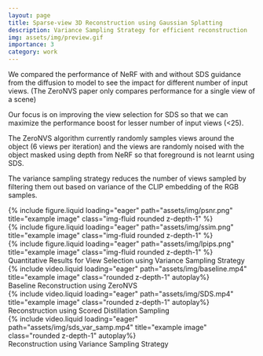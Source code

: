 ```yaml
---
layout: page
title: Sparse-view 3D Reconstruction using Gaussian Splatting
description: Variance Sampling Strategy for efficient reconstruction
img: assets/img/preview.gif
importance: 3
category: work
---
```



We compared the performance of NeRF with and without SDS guidance from the diffusion to model to see the impact for different number of input views. (The ZeroNVS paper only compares performance for a single view of a scene)

Our focus is on improving the view selection for SDS so that we can maximize the performance boost for lesser number of input views (<25).

The ZeroNVS algorithm currently randomly samples views around the object (6 views per iteration) and the views are randomly noised with the object masked using depth from NeRF so that foreground is not learnt using SDS.

The variance sampling strategy reduces the number of views sampled by filtering them out based on variance of the CLIP embedding of the RGB samples.

<div class="row">
    <div class="col-sm mt-3 mt-md-0">
        {% include figure.liquid loading="eager" path="assets/img/psnr.png" title="example image" class="img-fluid rounded z-depth-1" %}
    </div>
    <div class="col-sm mt-3 mt-md-0">
        {% include figure.liquid loading="eager" path="assets/img/ssim.png" title="example image" class="img-fluid rounded z-depth-1" %}
    </div>
    <div class="col-sm mt-3 mt-md-0">
        {% include figure.liquid loading="eager" path="assets/img/lpips.png" title="example image" class="img-fluid rounded z-depth-1" %}
    </div>
</div>
<div class="caption">
    Quantitative Results for View Selection using Variance Sampling Strategy
</div>


<div class="col-sm mt-3 mt-md-0">
{% include video.liquid loading="eager" path="assets/img/baseline.mp4" title="example image" class="rounded z-depth-1" autoplay%}
</div>
<div class="caption">
    Baseline Reconstruction using ZeroNVS
</div>

<div class="col-sm mt-3 mt-md-0">
{% include video.liquid loading="eager" path="assets/img/SDS.mp4" title="example image" class="rounded z-depth-1" autoplay%}
</div>
<div class="caption">
    Reconstruction using Scored Distillation Sampling
</div>

<div class="col-sm mt-3 mt-md-0">
{% include video.liquid loading="eager" path="assets/img/sds_var_samp.mp4" title="example image" class="rounded z-depth-1" autoplay%}
</div>
<div class="caption">
    Reconstruction using Variance Sampling Strategy
</div>






